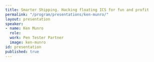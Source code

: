 ```yaml
---
title: Smarter Shipping. Hacking floating ICS for fun and profit
permalink: "/program/presentations/ken-munro/"
layout: presentation
speaker:
- name: Ken Munro
  role: 
  work: Pen Tester Partner
  image: ken-munro
id: presentation
published: true
---
```


